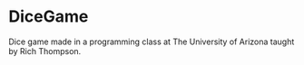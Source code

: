 # DiceGame
Dice game made in a programming class at The University of Arizona taught by Rich Thompson. 
